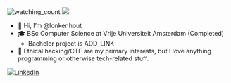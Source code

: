 <img src="https://komarev.com/ghpvc/?username=OvinduWijethunge&color=brightgreen" alt="watching_count" />
<img src="https://img.shields.io/badge/Focus-Machine%20Learning-brightgreen" />


- 👋 Hi, I’m @lonkenhout
- 🎓 BSc Computer Science at Vrije Universiteit Amsterdam (Completed)
	- Bachelor project is ADD_LINK
- 👀 Ethical hacking/CTF are my primary interests, but I love anything programming or otherwise tech-related stuff.

<a href="https://www.linkedin.com/in/louk-onkenhout-5594bb193/" target="_blank"><img src="https://img.shields.io/badge/LinkedIn-%230077B5.svg?&style=flat-square&logo=linkedin&logoColor=white" alt="LinkedIn"></a>

<!--- add hackerrank --->